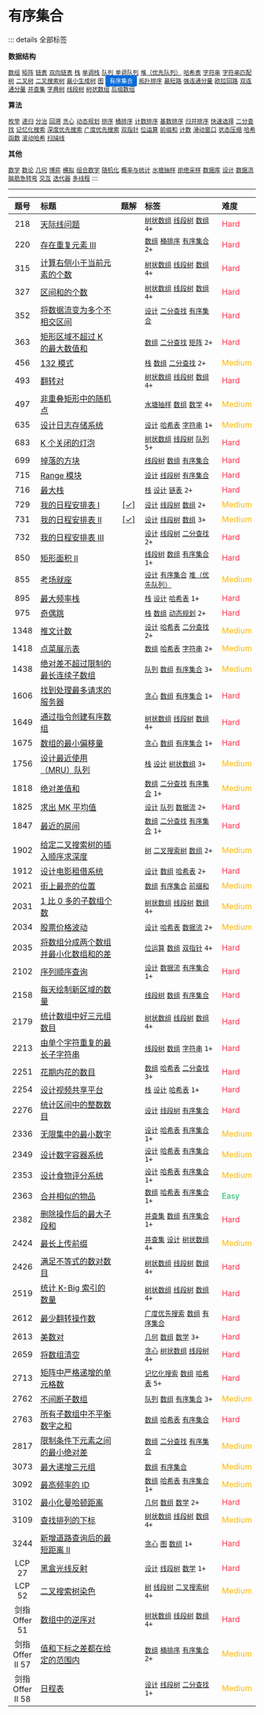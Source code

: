 # 有序集合

::: details 全部标签

**数据结构**

[`数组`](/leetcode-js/outline/tag/array.md) [`矩阵`](/leetcode-js/outline/tag/matrix.md) [`链表`](/leetcode-js/outline/tag/linked-list.md) [`双向链表`](/leetcode-js/outline/tag/doubly-linked-list.md) [`栈`](/leetcode-js/outline/tag/stack.md) [`单调栈`](/leetcode-js/outline/tag/monotonic-stack.md) [`队列`](/leetcode-js/outline/tag/queue.md) [`单调队列`](/leetcode-js/outline/tag/monotonic-queue.md) [`堆（优先队列）`](/leetcode-js/outline/tag/heap-priority-queue.md) [`哈希表`](/leetcode-js/outline/tag/hash-table.md) [`字符串`](/leetcode-js/outline/tag/string.md) [`字符串匹配`](/leetcode-js/outline/tag/string-matching.md) [`树`](/leetcode-js/outline/tag/tree.md) [`二叉树`](/leetcode-js/outline/tag/binary-tree.md) [`二叉搜索树`](/leetcode-js/outline/tag/binary-search-tree.md) [`最小生成树`](/leetcode-js/outline/tag/minimum-spanning-tree.md) [`图`](/leetcode-js/outline/tag/graph.md) <span class="blue">有序集合</span> [`拓扑排序`](/leetcode-js/outline/tag/topological-sort.md) [`最短路`](/leetcode-js/outline/tag/shortest-path.md) [`强连通分量`](/leetcode-js/outline/tag/strongly-connected-component.md) [`欧拉回路`](/leetcode-js/outline/tag/eulerian-circuit.md) [`双连通分量`](/leetcode-js/outline/tag/biconnected-component.md) [`并查集`](/leetcode-js/outline/tag/union-find.md) [`字典树`](/leetcode-js/outline/tag/trie.md) [`线段树`](/leetcode-js/outline/tag/segment-tree.md) [`树状数组`](/leetcode-js/outline/tag/binary-indexed-tree.md) [`后缀数组`](/leetcode-js/outline/tag/suffix-array.md)

**算法**

[`枚举`](/leetcode-js/outline/tag/enumeration.md) [`递归`](/leetcode-js/outline/tag/recursion.md) [`分治`](/leetcode-js/outline/tag/divide-and-conquer.md) [`回溯`](/leetcode-js/outline/tag/backtracking.md) [`贪心`](/leetcode-js/outline/tag/greedy.md) [`动态规划`](/leetcode-js/outline/tag/dynamic-programming.md) [`排序`](/leetcode-js/outline/tag/sorting.md) [`桶排序`](/leetcode-js/outline/tag/bucket-sort.md) [`计数排序`](/leetcode-js/outline/tag/counting-sort.md) [`基数排序`](/leetcode-js/outline/tag/radix-sort.md) [`归并排序`](/leetcode-js/outline/tag/merge-sort.md) [`快速选择`](/leetcode-js/outline/tag/quickselect.md) [`二分查找`](/leetcode-js/outline/tag/binary-search.md) [`记忆化搜索`](/leetcode-js/outline/tag/memoization.md) [`深度优先搜索`](/leetcode-js/outline/tag/depth-first-search.md) [`广度优先搜索`](/leetcode-js/outline/tag/breadth-first-search.md) [`双指针`](/leetcode-js/outline/tag/two-pointers.md) [`位运算`](/leetcode-js/outline/tag/bit-manipulation.md) [`前缀和`](/leetcode-js/outline/tag/prefix-sum.md) [`计数`](/leetcode-js/outline/tag/counting.md) [`滑动窗口`](/leetcode-js/outline/tag/sliding-window.md) [`状态压缩`](/leetcode-js/outline/tag/bitmask.md) [`哈希函数`](/leetcode-js/outline/tag/hash-function.md) [`滚动哈希`](/leetcode-js/outline/tag/rolling-hash.md) [`扫描线`](/leetcode-js/outline/tag/line-sweep.md)

**其他**

[`数学`](/leetcode-js/outline/tag/math.md) [`数论`](/leetcode-js/outline/tag/number-theory.md) [`几何`](/leetcode-js/outline/tag/geometry.md) [`博弈`](/leetcode-js/outline/tag/game-theory.md) [`模拟`](/leetcode-js/outline/tag/simulation.md) [`组合数学`](/leetcode-js/outline/tag/combinatorics.md) [`随机化`](/leetcode-js/outline/tag/randomized.md) [`概率与统计`](/leetcode-js/outline/tag/probability-and-statistics.md) [`水塘抽样`](/leetcode-js/outline/tag/reservoir-sampling.md) [`拒绝采样`](/leetcode-js/outline/tag/rejection-sampling.md) [`数据库`](/leetcode-js/outline/tag/database.md) [`设计`](/leetcode-js/outline/tag/design.md) [`数据流`](/leetcode-js/outline/tag/data-stream.md) [`脑筋急转弯`](/leetcode-js/outline/tag/brainteaser.md) [`交互`](/leetcode-js/outline/tag/interactive.md) [`迭代器`](/leetcode-js/outline/tag/iterator.md) [`多线程`](/leetcode-js/outline/tag/concurrency.md)
:::

---

<!-- prettier-ignore -->
| 题号 | 标题 | 题解 | 标签 | 难度 |
| :------: | :------ | :------: | :------ | :------ |
| 218 | [天际线问题](https://leetcode.com/problems/the-skyline-problem) |  |  [`树状数组`](/leetcode-js/outline/tag/binary-indexed-tree.md) [`线段树`](/leetcode-js/outline/tag/segment-tree.md) [`数组`](/leetcode-js/outline/tag/array.md) `4+` | <font color=#ff334b>Hard</font> |
| 220 | [存在重复元素 III](https://leetcode.com/problems/contains-duplicate-iii) |  |  [`数组`](/leetcode-js/outline/tag/array.md) [`桶排序`](/leetcode-js/outline/tag/bucket-sort.md) [`有序集合`](/leetcode-js/outline/tag/ordered-set.md) `2+` | <font color=#ff334b>Hard</font> |
| 315 | [计算右侧小于当前元素的个数](https://leetcode.com/problems/count-of-smaller-numbers-after-self) |  |  [`树状数组`](/leetcode-js/outline/tag/binary-indexed-tree.md) [`线段树`](/leetcode-js/outline/tag/segment-tree.md) [`数组`](/leetcode-js/outline/tag/array.md) `4+` | <font color=#ff334b>Hard</font> |
| 327 | [区间和的个数](https://leetcode.com/problems/count-of-range-sum) |  |  [`树状数组`](/leetcode-js/outline/tag/binary-indexed-tree.md) [`线段树`](/leetcode-js/outline/tag/segment-tree.md) [`数组`](/leetcode-js/outline/tag/array.md) `4+` | <font color=#ff334b>Hard</font> |
| 352 | [将数据流变为多个不相交区间](https://leetcode.com/problems/data-stream-as-disjoint-intervals) |  |  [`设计`](/leetcode-js/outline/tag/design.md) [`二分查找`](/leetcode-js/outline/tag/binary-search.md) [`有序集合`](/leetcode-js/outline/tag/ordered-set.md) | <font color=#ff334b>Hard</font> |
| 363 | [矩形区域不超过 K 的最大数值和](https://leetcode.com/problems/max-sum-of-rectangle-no-larger-than-k) |  |  [`数组`](/leetcode-js/outline/tag/array.md) [`二分查找`](/leetcode-js/outline/tag/binary-search.md) [`矩阵`](/leetcode-js/outline/tag/matrix.md) `2+` | <font color=#ff334b>Hard</font> |
| 456 | [132 模式](https://leetcode.com/problems/132-pattern) |  |  [`栈`](/leetcode-js/outline/tag/stack.md) [`数组`](/leetcode-js/outline/tag/array.md) [`二分查找`](/leetcode-js/outline/tag/binary-search.md) `2+` | <font color=#ffb800>Medium</font> |
| 493 | [翻转对](https://leetcode.com/problems/reverse-pairs) |  |  [`树状数组`](/leetcode-js/outline/tag/binary-indexed-tree.md) [`线段树`](/leetcode-js/outline/tag/segment-tree.md) [`数组`](/leetcode-js/outline/tag/array.md) `4+` | <font color=#ff334b>Hard</font> |
| 497 | [非重叠矩形中的随机点](https://leetcode.com/problems/random-point-in-non-overlapping-rectangles) |  |  [`水塘抽样`](/leetcode-js/outline/tag/reservoir-sampling.md) [`数组`](/leetcode-js/outline/tag/array.md) [`数学`](/leetcode-js/outline/tag/math.md) `4+` | <font color=#ffb800>Medium</font> |
| 635 | [设计日志存储系统](https://leetcode.com/problems/design-log-storage-system) |  |  [`设计`](/leetcode-js/outline/tag/design.md) [`哈希表`](/leetcode-js/outline/tag/hash-table.md) [`字符串`](/leetcode-js/outline/tag/string.md) `1+` | <font color=#ffb800>Medium</font> |
| 683 | [K 个关闭的灯泡](https://leetcode.com/problems/k-empty-slots) |  |  [`树状数组`](/leetcode-js/outline/tag/binary-indexed-tree.md) [`线段树`](/leetcode-js/outline/tag/segment-tree.md) [`队列`](/leetcode-js/outline/tag/queue.md) `5+` | <font color=#ff334b>Hard</font> |
| 699 | [掉落的方块](https://leetcode.com/problems/falling-squares) |  |  [`线段树`](/leetcode-js/outline/tag/segment-tree.md) [`数组`](/leetcode-js/outline/tag/array.md) [`有序集合`](/leetcode-js/outline/tag/ordered-set.md) | <font color=#ff334b>Hard</font> |
| 715 | [Range 模块](https://leetcode.com/problems/range-module) |  |  [`设计`](/leetcode-js/outline/tag/design.md) [`线段树`](/leetcode-js/outline/tag/segment-tree.md) [`有序集合`](/leetcode-js/outline/tag/ordered-set.md) | <font color=#ff334b>Hard</font> |
| 716 | [最大栈](https://leetcode.com/problems/max-stack) |  |  [`栈`](/leetcode-js/outline/tag/stack.md) [`设计`](/leetcode-js/outline/tag/design.md) [`链表`](/leetcode-js/outline/tag/linked-list.md) `2+` | <font color=#ff334b>Hard</font> |
| 729 | [我的日程安排表 I](https://leetcode.com/problems/my-calendar-i) | [[✓]](/leetcode-js/problem/0729.md) |  [`设计`](/leetcode-js/outline/tag/design.md) [`线段树`](/leetcode-js/outline/tag/segment-tree.md) [`数组`](/leetcode-js/outline/tag/array.md) `2+` | <font color=#ffb800>Medium</font> |
| 731 | [我的日程安排表 II](https://leetcode.com/problems/my-calendar-ii) | [[✓]](/leetcode-js/problem/0731.md) |  [`设计`](/leetcode-js/outline/tag/design.md) [`线段树`](/leetcode-js/outline/tag/segment-tree.md) [`数组`](/leetcode-js/outline/tag/array.md) `3+` | <font color=#ffb800>Medium</font> |
| 732 | [我的日程安排表 III](https://leetcode.com/problems/my-calendar-iii) |  |  [`设计`](/leetcode-js/outline/tag/design.md) [`线段树`](/leetcode-js/outline/tag/segment-tree.md) [`二分查找`](/leetcode-js/outline/tag/binary-search.md) `2+` | <font color=#ff334b>Hard</font> |
| 850 | [矩形面积 II](https://leetcode.com/problems/rectangle-area-ii) |  |  [`线段树`](/leetcode-js/outline/tag/segment-tree.md) [`数组`](/leetcode-js/outline/tag/array.md) [`有序集合`](/leetcode-js/outline/tag/ordered-set.md) `1+` | <font color=#ff334b>Hard</font> |
| 855 | [考场就座](https://leetcode.com/problems/exam-room) |  |  [`设计`](/leetcode-js/outline/tag/design.md) [`有序集合`](/leetcode-js/outline/tag/ordered-set.md) [`堆（优先队列）`](/leetcode-js/outline/tag/heap-priority-queue.md) | <font color=#ffb800>Medium</font> |
| 895 | [最大频率栈](https://leetcode.com/problems/maximum-frequency-stack) |  |  [`栈`](/leetcode-js/outline/tag/stack.md) [`设计`](/leetcode-js/outline/tag/design.md) [`哈希表`](/leetcode-js/outline/tag/hash-table.md) `1+` | <font color=#ff334b>Hard</font> |
| 975 | [奇偶跳](https://leetcode.com/problems/odd-even-jump) |  |  [`栈`](/leetcode-js/outline/tag/stack.md) [`数组`](/leetcode-js/outline/tag/array.md) [`动态规划`](/leetcode-js/outline/tag/dynamic-programming.md) `2+` | <font color=#ff334b>Hard</font> |
| 1348 | [推文计数](https://leetcode.com/problems/tweet-counts-per-frequency) |  |  [`设计`](/leetcode-js/outline/tag/design.md) [`哈希表`](/leetcode-js/outline/tag/hash-table.md) [`二分查找`](/leetcode-js/outline/tag/binary-search.md) `2+` | <font color=#ffb800>Medium</font> |
| 1418 | [点菜展示表](https://leetcode.com/problems/display-table-of-food-orders-in-a-restaurant) |  |  [`数组`](/leetcode-js/outline/tag/array.md) [`哈希表`](/leetcode-js/outline/tag/hash-table.md) [`字符串`](/leetcode-js/outline/tag/string.md) `2+` | <font color=#ffb800>Medium</font> |
| 1438 | [绝对差不超过限制的最长连续子数组](https://leetcode.com/problems/longest-continuous-subarray-with-absolute-diff-less-than-or-equal-to-limit) |  |  [`队列`](/leetcode-js/outline/tag/queue.md) [`数组`](/leetcode-js/outline/tag/array.md) [`有序集合`](/leetcode-js/outline/tag/ordered-set.md) `3+` | <font color=#ffb800>Medium</font> |
| 1606 | [找到处理最多请求的服务器](https://leetcode.com/problems/find-servers-that-handled-most-number-of-requests) |  |  [`贪心`](/leetcode-js/outline/tag/greedy.md) [`数组`](/leetcode-js/outline/tag/array.md) [`有序集合`](/leetcode-js/outline/tag/ordered-set.md) `1+` | <font color=#ff334b>Hard</font> |
| 1649 | [通过指令创建有序数组](https://leetcode.com/problems/create-sorted-array-through-instructions) |  |  [`树状数组`](/leetcode-js/outline/tag/binary-indexed-tree.md) [`线段树`](/leetcode-js/outline/tag/segment-tree.md) [`数组`](/leetcode-js/outline/tag/array.md) `4+` | <font color=#ff334b>Hard</font> |
| 1675 | [数组的最小偏移量](https://leetcode.com/problems/minimize-deviation-in-array) |  |  [`贪心`](/leetcode-js/outline/tag/greedy.md) [`数组`](/leetcode-js/outline/tag/array.md) [`有序集合`](/leetcode-js/outline/tag/ordered-set.md) `1+` | <font color=#ff334b>Hard</font> |
| 1756 | [设计最近使用（MRU）队列](https://leetcode.com/problems/design-most-recently-used-queue) |  |  [`栈`](/leetcode-js/outline/tag/stack.md) [`设计`](/leetcode-js/outline/tag/design.md) [`树状数组`](/leetcode-js/outline/tag/binary-indexed-tree.md) `3+` | <font color=#ffb800>Medium</font> |
| 1818 | [绝对差值和](https://leetcode.com/problems/minimum-absolute-sum-difference) |  |  [`数组`](/leetcode-js/outline/tag/array.md) [`二分查找`](/leetcode-js/outline/tag/binary-search.md) [`有序集合`](/leetcode-js/outline/tag/ordered-set.md) `1+` | <font color=#ffb800>Medium</font> |
| 1825 | [求出 MK 平均值](https://leetcode.com/problems/finding-mk-average) |  |  [`设计`](/leetcode-js/outline/tag/design.md) [`队列`](/leetcode-js/outline/tag/queue.md) [`数据流`](/leetcode-js/outline/tag/data-stream.md) `2+` | <font color=#ff334b>Hard</font> |
| 1847 | [最近的房间](https://leetcode.com/problems/closest-room) |  |  [`数组`](/leetcode-js/outline/tag/array.md) [`二分查找`](/leetcode-js/outline/tag/binary-search.md) [`有序集合`](/leetcode-js/outline/tag/ordered-set.md) `1+` | <font color=#ff334b>Hard</font> |
| 1902 | [给定二叉搜索树的插入顺序求深度](https://leetcode.com/problems/depth-of-bst-given-insertion-order) |  |  [`树`](/leetcode-js/outline/tag/tree.md) [`二叉搜索树`](/leetcode-js/outline/tag/binary-search-tree.md) [`数组`](/leetcode-js/outline/tag/array.md) `2+` | <font color=#ffb800>Medium</font> |
| 1912 | [设计电影租借系统](https://leetcode.com/problems/design-movie-rental-system) |  |  [`设计`](/leetcode-js/outline/tag/design.md) [`数组`](/leetcode-js/outline/tag/array.md) [`哈希表`](/leetcode-js/outline/tag/hash-table.md) `2+` | <font color=#ff334b>Hard</font> |
| 2021 | [街上最亮的位置](https://leetcode.com/problems/brightest-position-on-street) |  |  [`数组`](/leetcode-js/outline/tag/array.md) [`有序集合`](/leetcode-js/outline/tag/ordered-set.md) [`前缀和`](/leetcode-js/outline/tag/prefix-sum.md) | <font color=#ffb800>Medium</font> |
| 2031 | [1 比 0 多的子数组个数](https://leetcode.com/problems/count-subarrays-with-more-ones-than-zeros) |  |  [`树状数组`](/leetcode-js/outline/tag/binary-indexed-tree.md) [`线段树`](/leetcode-js/outline/tag/segment-tree.md) [`数组`](/leetcode-js/outline/tag/array.md) `4+` | <font color=#ffb800>Medium</font> |
| 2034 | [股票价格波动](https://leetcode.com/problems/stock-price-fluctuation) |  |  [`设计`](/leetcode-js/outline/tag/design.md) [`哈希表`](/leetcode-js/outline/tag/hash-table.md) [`数据流`](/leetcode-js/outline/tag/data-stream.md) `2+` | <font color=#ffb800>Medium</font> |
| 2035 | [将数组分成两个数组并最小化数组和的差](https://leetcode.com/problems/partition-array-into-two-arrays-to-minimize-sum-difference) |  |  [`位运算`](/leetcode-js/outline/tag/bit-manipulation.md) [`数组`](/leetcode-js/outline/tag/array.md) [`双指针`](/leetcode-js/outline/tag/two-pointers.md) `4+` | <font color=#ff334b>Hard</font> |
| 2102 | [序列顺序查询](https://leetcode.com/problems/sequentially-ordinal-rank-tracker) |  |  [`设计`](/leetcode-js/outline/tag/design.md) [`数据流`](/leetcode-js/outline/tag/data-stream.md) [`有序集合`](/leetcode-js/outline/tag/ordered-set.md) `1+` | <font color=#ff334b>Hard</font> |
| 2158 | [每天绘制新区域的数量](https://leetcode.com/problems/amount-of-new-area-painted-each-day) |  |  [`线段树`](/leetcode-js/outline/tag/segment-tree.md) [`数组`](/leetcode-js/outline/tag/array.md) [`有序集合`](/leetcode-js/outline/tag/ordered-set.md) | <font color=#ff334b>Hard</font> |
| 2179 | [统计数组中好三元组数目](https://leetcode.com/problems/count-good-triplets-in-an-array) |  |  [`树状数组`](/leetcode-js/outline/tag/binary-indexed-tree.md) [`线段树`](/leetcode-js/outline/tag/segment-tree.md) [`数组`](/leetcode-js/outline/tag/array.md) `4+` | <font color=#ff334b>Hard</font> |
| 2213 | [由单个字符重复的最长子字符串](https://leetcode.com/problems/longest-substring-of-one-repeating-character) |  |  [`线段树`](/leetcode-js/outline/tag/segment-tree.md) [`数组`](/leetcode-js/outline/tag/array.md) [`字符串`](/leetcode-js/outline/tag/string.md) `1+` | <font color=#ff334b>Hard</font> |
| 2251 | [花期内花的数目](https://leetcode.com/problems/number-of-flowers-in-full-bloom) |  |  [`数组`](/leetcode-js/outline/tag/array.md) [`哈希表`](/leetcode-js/outline/tag/hash-table.md) [`二分查找`](/leetcode-js/outline/tag/binary-search.md) `3+` | <font color=#ff334b>Hard</font> |
| 2254 | [设计视频共享平台](https://leetcode.com/problems/design-video-sharing-platform) |  |  [`栈`](/leetcode-js/outline/tag/stack.md) [`设计`](/leetcode-js/outline/tag/design.md) [`哈希表`](/leetcode-js/outline/tag/hash-table.md) `1+` | <font color=#ff334b>Hard</font> |
| 2276 | [统计区间中的整数数目](https://leetcode.com/problems/count-integers-in-intervals) |  |  [`设计`](/leetcode-js/outline/tag/design.md) [`线段树`](/leetcode-js/outline/tag/segment-tree.md) [`有序集合`](/leetcode-js/outline/tag/ordered-set.md) | <font color=#ff334b>Hard</font> |
| 2336 | [无限集中的最小数字](https://leetcode.com/problems/smallest-number-in-infinite-set) |  |  [`设计`](/leetcode-js/outline/tag/design.md) [`哈希表`](/leetcode-js/outline/tag/hash-table.md) [`有序集合`](/leetcode-js/outline/tag/ordered-set.md) `1+` | <font color=#ffb800>Medium</font> |
| 2349 | [设计数字容器系统](https://leetcode.com/problems/design-a-number-container-system) |  |  [`设计`](/leetcode-js/outline/tag/design.md) [`哈希表`](/leetcode-js/outline/tag/hash-table.md) [`有序集合`](/leetcode-js/outline/tag/ordered-set.md) `1+` | <font color=#ffb800>Medium</font> |
| 2353 | [设计食物评分系统](https://leetcode.com/problems/design-a-food-rating-system) |  |  [`设计`](/leetcode-js/outline/tag/design.md) [`哈希表`](/leetcode-js/outline/tag/hash-table.md) [`有序集合`](/leetcode-js/outline/tag/ordered-set.md) `1+` | <font color=#ffb800>Medium</font> |
| 2363 | [合并相似的物品](https://leetcode.com/problems/merge-similar-items) |  |  [`数组`](/leetcode-js/outline/tag/array.md) [`哈希表`](/leetcode-js/outline/tag/hash-table.md) [`有序集合`](/leetcode-js/outline/tag/ordered-set.md) `1+` | <font color=#15bd66>Easy</font> |
| 2382 | [删除操作后的最大子段和](https://leetcode.com/problems/maximum-segment-sum-after-removals) |  |  [`并查集`](/leetcode-js/outline/tag/union-find.md) [`数组`](/leetcode-js/outline/tag/array.md) [`有序集合`](/leetcode-js/outline/tag/ordered-set.md) `1+` | <font color=#ff334b>Hard</font> |
| 2424 | [最长上传前缀](https://leetcode.com/problems/longest-uploaded-prefix) |  |  [`并查集`](/leetcode-js/outline/tag/union-find.md) [`设计`](/leetcode-js/outline/tag/design.md) [`树状数组`](/leetcode-js/outline/tag/binary-indexed-tree.md) `4+` | <font color=#ffb800>Medium</font> |
| 2426 | [满足不等式的数对数目](https://leetcode.com/problems/number-of-pairs-satisfying-inequality) |  |  [`树状数组`](/leetcode-js/outline/tag/binary-indexed-tree.md) [`线段树`](/leetcode-js/outline/tag/segment-tree.md) [`数组`](/leetcode-js/outline/tag/array.md) `4+` | <font color=#ff334b>Hard</font> |
| 2519 | [统计 K-Big 索引的数量](https://leetcode.com/problems/count-the-number-of-k-big-indices) |  |  [`树状数组`](/leetcode-js/outline/tag/binary-indexed-tree.md) [`线段树`](/leetcode-js/outline/tag/segment-tree.md) [`数组`](/leetcode-js/outline/tag/array.md) `4+` | <font color=#ff334b>Hard</font> |
| 2612 | [最少翻转操作数](https://leetcode.com/problems/minimum-reverse-operations) |  |  [`广度优先搜索`](/leetcode-js/outline/tag/breadth-first-search.md) [`数组`](/leetcode-js/outline/tag/array.md) [`有序集合`](/leetcode-js/outline/tag/ordered-set.md) | <font color=#ff334b>Hard</font> |
| 2613 | [美数对](https://leetcode.com/problems/beautiful-pairs) |  |  [`几何`](/leetcode-js/outline/tag/geometry.md) [`数组`](/leetcode-js/outline/tag/array.md) [`数学`](/leetcode-js/outline/tag/math.md) `3+` | <font color=#ff334b>Hard</font> |
| 2659 | [将数组清空](https://leetcode.com/problems/make-array-empty) |  |  [`贪心`](/leetcode-js/outline/tag/greedy.md) [`树状数组`](/leetcode-js/outline/tag/binary-indexed-tree.md) [`线段树`](/leetcode-js/outline/tag/segment-tree.md) `4+` | <font color=#ff334b>Hard</font> |
| 2713 | [矩阵中严格递增的单元格数](https://leetcode.com/problems/maximum-strictly-increasing-cells-in-a-matrix) |  |  [`记忆化搜索`](/leetcode-js/outline/tag/memoization.md) [`数组`](/leetcode-js/outline/tag/array.md) [`哈希表`](/leetcode-js/outline/tag/hash-table.md) `5+` | <font color=#ff334b>Hard</font> |
| 2762 | [不间断子数组](https://leetcode.com/problems/continuous-subarrays) |  |  [`队列`](/leetcode-js/outline/tag/queue.md) [`数组`](/leetcode-js/outline/tag/array.md) [`有序集合`](/leetcode-js/outline/tag/ordered-set.md) `3+` | <font color=#ffb800>Medium</font> |
| 2763 | [所有子数组中不平衡数字之和](https://leetcode.com/problems/sum-of-imbalance-numbers-of-all-subarrays) |  |  [`数组`](/leetcode-js/outline/tag/array.md) [`哈希表`](/leetcode-js/outline/tag/hash-table.md) [`有序集合`](/leetcode-js/outline/tag/ordered-set.md) | <font color=#ff334b>Hard</font> |
| 2817 | [限制条件下元素之间的最小绝对差](https://leetcode.com/problems/minimum-absolute-difference-between-elements-with-constraint) |  |  [`数组`](/leetcode-js/outline/tag/array.md) [`二分查找`](/leetcode-js/outline/tag/binary-search.md) [`有序集合`](/leetcode-js/outline/tag/ordered-set.md) | <font color=#ffb800>Medium</font> |
| 3073 | [最大递增三元组](https://leetcode.com/problems/maximum-increasing-triplet-value) |  |  [`数组`](/leetcode-js/outline/tag/array.md) [`有序集合`](/leetcode-js/outline/tag/ordered-set.md) | <font color=#ffb800>Medium</font> |
| 3092 | [最高频率的 ID](https://leetcode.com/problems/most-frequent-ids) |  |  [`数组`](/leetcode-js/outline/tag/array.md) [`哈希表`](/leetcode-js/outline/tag/hash-table.md) [`有序集合`](/leetcode-js/outline/tag/ordered-set.md) `1+` | <font color=#ffb800>Medium</font> |
| 3102 | [最小化曼哈顿距离](https://leetcode.com/problems/minimize-manhattan-distances) |  |  [`几何`](/leetcode-js/outline/tag/geometry.md) [`数组`](/leetcode-js/outline/tag/array.md) [`数学`](/leetcode-js/outline/tag/math.md) `2+` | <font color=#ff334b>Hard</font> |
| 3109 | [查找排列的下标](https://leetcode.com/problems/find-the-index-of-permutation) |  |  [`树状数组`](/leetcode-js/outline/tag/binary-indexed-tree.md) [`线段树`](/leetcode-js/outline/tag/segment-tree.md) [`数组`](/leetcode-js/outline/tag/array.md) `4+` | <font color=#ffb800>Medium</font> |
| 3244 | [新增道路查询后的最短距离 II](https://leetcode.com/problems/shortest-distance-after-road-addition-queries-ii) |  |  [`贪心`](/leetcode-js/outline/tag/greedy.md) [`图`](/leetcode-js/outline/tag/graph.md) [`数组`](/leetcode-js/outline/tag/array.md) `1+` | <font color=#ff334b>Hard</font> |
| LCP 27 | [黑盒光线反射](https://leetcode.cn/problems/IQvJ9i) |  |  [`设计`](/leetcode-js/outline/tag/design.md) [`线段树`](/leetcode-js/outline/tag/segment-tree.md) [`数学`](/leetcode-js/outline/tag/math.md) `1+` | <font color=#ff334b>Hard</font> |
| LCP 52 | [二叉搜索树染色](https://leetcode.cn/problems/QO5KpG) |  |  [`树`](/leetcode-js/outline/tag/tree.md) [`线段树`](/leetcode-js/outline/tag/segment-tree.md) [`二叉搜索树`](/leetcode-js/outline/tag/binary-search-tree.md) `4+` | <font color=#ffb800>Medium</font> |
| 剑指 Offer 51 | [数组中的逆序对](https://leetcode.cn/problems/shu-zu-zhong-de-ni-xu-dui-lcof) |  |  [`树状数组`](/leetcode-js/outline/tag/binary-indexed-tree.md) [`线段树`](/leetcode-js/outline/tag/segment-tree.md) [`数组`](/leetcode-js/outline/tag/array.md) `4+` | <font color=#ff334b>Hard</font> |
| 剑指 Offer II 57 | [值和下标之差都在给定的范围内](https://leetcode.cn/problems/7WqeDu) |  |  [`数组`](/leetcode-js/outline/tag/array.md) [`桶排序`](/leetcode-js/outline/tag/bucket-sort.md) [`有序集合`](/leetcode-js/outline/tag/ordered-set.md) `2+` | <font color=#ffb800>Medium</font> |
| 剑指 Offer II 58 | [日程表](https://leetcode.cn/problems/fi9suh) |  |  [`设计`](/leetcode-js/outline/tag/design.md) [`线段树`](/leetcode-js/outline/tag/segment-tree.md) [`二分查找`](/leetcode-js/outline/tag/binary-search.md) `1+` | <font color=#ffb800>Medium</font> |

<style>
.blue {
    background-color: #096dd9;
    padding: 0.25rem 0.5rem;
    margin: 0;
    font-size: 0.85em;
    border-radius: 3px;
    color: white;
    font-weight: 500;
}
table th:first-of-type { width: 10%; }
table th:nth-of-type(2) { width: 35%; }
table th:nth-of-type(3) { width: 10%; }
table th:nth-of-type(4) { width: 35%; }
table th:nth-of-type(5) { width: 10%; }
</style>
